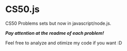 # CS50.js
CS50 Problems sets but now in javascript/node.js.

***Pay attention at the readme of each problem!***

Feel free to analyze and otimize my code if you want :D
